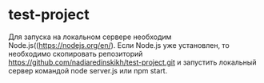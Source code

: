# test-project

Для запуска на локальном сервере необходим Node.js((https://nodejs.org/en/). 
Если Node.js уже установлен, то необходимо скопировать репозиторий  https://github.com/nadiaredinskikh/test-project.git
и запустить локальный сервер командой node server.js или npm start.
